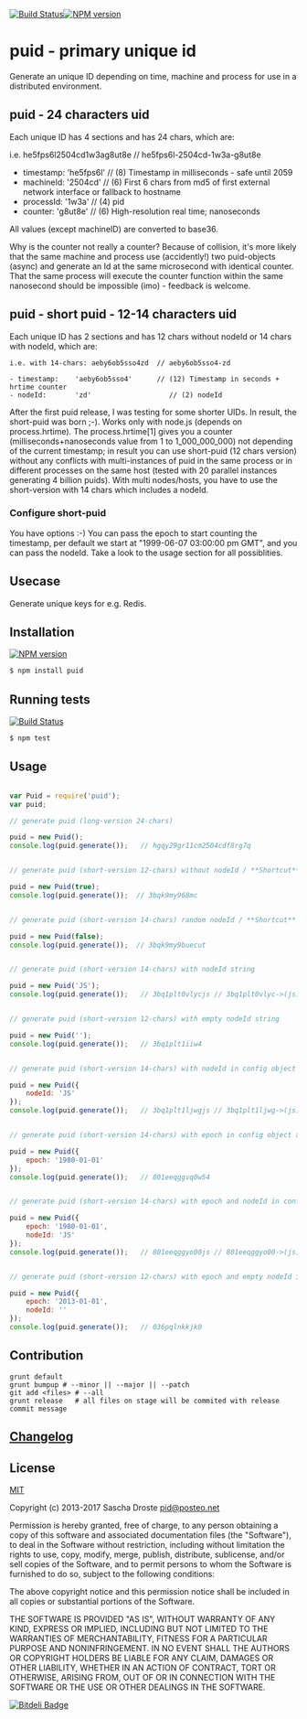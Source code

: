 [![Build Status](https://travis-ci.org/pid/puid.png)](https://travis-ci.org/pid/puid)[![NPM version](https://badge.fury.io/js/puid.png)](http://badge.fury.io/js/puid)

puid - primary unique id
========================

Generate an unique ID depending on time, machine and process for use in a distributed environment.

puid - 24 characters uid
------------------------

Each unique ID has 4 sections and has 24 chars, which are:

i.e. he5fps6l2504cd1w3ag8ut8e // he5fps6l-2504cd-1w3a-g8ut8e

-	timestamp: 'he5fps6l' // (8) Timestamp in milliseconds - safe until 2059
-	machineId: '2504cd' // (6) First 6 chars from md5 of first external network interface or fallback to hostname
-	processId: '1w3a' // (4) pid
-	counter: 'g8ut8e' // (6) High-resolution real time; nanoseconds

All values (except machineID) are converted to base36.

Why is the counter not really a counter? Because of collision, it's more likely that the same machine and process use (accidently!) two puid-objects (async) and generate an Id at the same microsecond with identical counter. That the same process will execute the counter function within the same nanosecond should be impossible (imo) - feedback is welcome.

puid - short puid - 12-14 characters uid
----------------------------------------

Each unique ID has 2 sections and has 12 chars without nodeId or 14 chars with nodeId, which are:

```
i.e. with 14-chars: aeby6ob5sso4zd  // aeby6ob5sso4-zd

- timestamp:    'aeby6ob5sso4'      // (12) Timestamp in seconds + hrtime counter
- nodeId:       'zd'                   // (2) nodeId
```

After the first puid release, I was testing for some shorter UIDs. In result, the short-puid was born ;-). Works only with node.js (depends on process.hrtime). The process.hrtime[1] gives you a counter (milliseconds+nanoseconds value from 1 to 1_000_000_000) not depending of the current timestamp; in result you can use short-puid (12 chars version) without any conflicts with multi-instances of puid in the same process or in different processes on the same host (tested with 20 parallel instances generating 4 billion puids). With multi nodes/hosts, you have to use the short-version with 14 chars which includes a nodeId.

### Configure short-puid

You have options :-) You can pass the epoch to start counting the timestamp, per default we start at "1999-06-07 03:00:00 pm GMT", and you can pass the nodeId. Take a look to the usage section for all possiblities.

Usecase
-------

Generate unique keys for e.g. Redis.

Installation
------------

[![NPM version](https://badge.fury.io/js/puid.png)](http://badge.fury.io/js/puid)

```bash
$ npm install puid
```

Running tests
-------------

[![Build Status](https://travis-ci.org/pid/puid.png)](https://travis-ci.org/pid/puid)

```bash
$ npm test
```

Usage
-----

```js

var Puid = require('puid');
var puid;

// generate puid (long-version 24-chars)

puid = new Puid();
console.log(puid.generate());   // hgqy29gr11cm2504cdf8rg7q


// generate puid (short-version 12-chars) without nodeId / **Shortcut**

puid = new Puid(true);
console.log(puid.generate());  // 3bqk9my968mc


// generate puid (short-version 14-chars) random nodeId / **Shortcut**

puid = new Puid(false);
console.log(puid.generate());  // 3bqk9my9buecut


// generate puid (short-version 14-chars) with nodeId string

puid = new Puid('JS');
console.log(puid.generate());   // 3bq1plt0vlycjs // 3bq1plt0vlyc->(js)


// generate puid (short-version 12-chars) with empty nodeId string

puid = new Puid('');
console.log(puid.generate());   // 3bq1plt1iiw4


// generate puid (short-version 14-chars) with nodeId in config object

puid = new Puid({
    nodeId: 'JS'
});
console.log(puid.generate());   // 3bq1plt1ljwgjs // 3bq1plt1ljwg->(js)


// generate puid (short-version 14-chars) with epoch in config object and random nodeId

puid = new Puid({
    epoch: '1980-01-01'
});
console.log(puid.generate());   // 801eeqggvq0w54


// generate puid (short-version 14-chars) with epoch and nodeId in config object

puid = new Puid({
    epoch: '1980-01-01',
    nodeId: 'JS'
});
console.log(puid.generate());   // 801eeqggyo00js // 801eeqggyo00->(js)


// generate puid (short-version 12-chars) with epoch and empty nodeId in config object

puid = new Puid({
    epoch: '2013-01-01',
    nodeId: ''
});
console.log(puid.generate());   // 036pqlnkkjk0
```

Contribution
------------
```
grunt default
grunt bumpup # --minor || --major || --patch
git add <files> # --all
grunt release   # all files on stage will be commited with release commit message
```

[Changelog](https://raw.github.com/pid/puid/master/Changelog)
-------------------------------------------------------------

License
-------

[MIT](https://raw.github.com/pid/puid/master/LICENSE)

Copyright (c) 2013-2017 Sascha Droste pid@posteo.net

Permission is hereby granted, free of charge, to any person obtaining a copy of this software and associated documentation files (the "Software"), to deal in the Software without restriction, including without limitation the rights to use, copy, modify, merge, publish, distribute, sublicense, and/or sell copies of the Software, and to permit persons to whom the Software is furnished to do so, subject to the following conditions:

The above copyright notice and this permission notice shall be included in all copies or substantial portions of the Software.

THE SOFTWARE IS PROVIDED "AS IS", WITHOUT WARRANTY OF ANY KIND, EXPRESS OR IMPLIED, INCLUDING BUT NOT LIMITED TO THE WARRANTIES OF MERCHANTABILITY, FITNESS FOR A PARTICULAR PURPOSE AND NONINFRINGEMENT. IN NO EVENT SHALL THE AUTHORS OR COPYRIGHT HOLDERS BE LIABLE FOR ANY CLAIM, DAMAGES OR OTHER LIABILITY, WHETHER IN AN ACTION OF CONTRACT, TORT OR OTHERWISE, ARISING FROM, OUT OF OR IN CONNECTION WITH THE SOFTWARE OR THE USE OR OTHER DEALINGS IN THE SOFTWARE.

[![Bitdeli Badge](https://d2weczhvl823v0.cloudfront.net/pid/puid/trend.png)](https://bitdeli.com/free)
